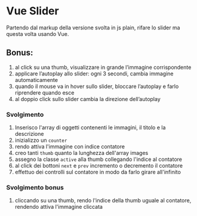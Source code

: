 # Vue Slider

Partendo dal markup della versione svolta in js plain, rifare lo slider ma questa volta usando Vue.

## **Bonus:**

1. al click su una thumb, visualizzare in grande l’immagine corrispondente
2. applicare l’autoplay allo slider: ogni 3 secondi, cambia immagine automaticamente
3. quando il mouse va in hover sullo slider, bloccare l’autoplay e farlo riprendere quando esce
4. al doppio click sullo slider cambia la direzione dell’autoplay

### Svolgimento

1. Inserisco l'array di oggetti contenenti le immagini, il titolo e la descrizione
2. inizializzo un `counter`
3. rendo attiva l'immagine con indice contatore
4. creo tanti `thumb` quanto la lunghezza dell'array images
5. assegno la classe `active` alla thumb collegando l'indice al contatore
6. al click dei bottoni `next` e `prev` incremento o decremento il contatore
7. effettuo dei controlli sul contatore in modo da farlo girare all'infinito

### Svolgimento bonus

1. cliccando su una thumb, rendo l'indice della thumb uguale al contatore, rendendo attiva l'immagine cliccata
